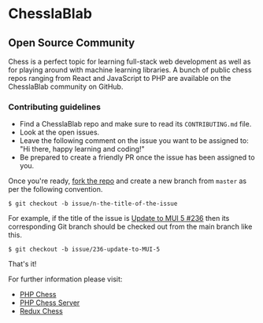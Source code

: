 # ChesslaBlab
## Open Source Community

Chess is a perfect topic for learning full-stack web development as well as for playing around with machine learning libraries. A bunch of public chess repos ranging from React and JavaScript to PHP are available on the ChesslaBlab community on GitHub.

### Contributing guidelines

- Find a ChesslaBlab repo and make sure to read its `CONTRIBUTING.md` file.
- Look at the open issues.
- Leave the following comment on the issue you want to be assigned to: "Hi there, happy learning and coding!"
- Be prepared to create a friendly PR once the issue has been assigned to you.

Once you're ready, [fork the repo](https://docs.github.com/es/get-started/quickstart/fork-a-repo) and create a new branch from `master` as per the following convention.

```text
$ git checkout -b issue/n-the-title-of-the-issue
```

For example, if the title of the issue is [Update to MUI 5 #236](https://github.com/chesslablab/redux-chess/issues/236) then its corresponding Git branch should be checked out from the main branch like this.

```text
$ git checkout -b issue/236-update-to-MUI-5
```

That's it!

For further information please visit:

- [PHP Chess](https://github.com/chesslablab/php-chess)
- [PHP Chess Server](https://github.com/chesslablab/chess-server)
- [Redux Chess](https://github.com/chesslablab/redux-chess)

